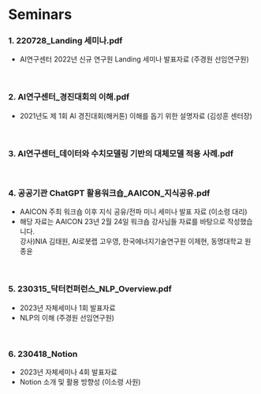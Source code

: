 # Seminars

### 1. 220728_Landing 세미나.pdf 
  - AI연구센터 2022년 신규 연구원 Landing 세미나 발표자료 (주경원 선임연구원)
<br>

### 2. AI연구센터_경진대회의 이해.pdf 
  - 2021년도 제 1회 AI 경진대회(해커톤) 이해를 돕기 위한 설명자료 (김성훈 센터장)
<br>

### 3. AI연구센터_데이터와 수치모델링 기반의 대체모델 적용 사례.pdf 
<br>

### 4. 공공기관 ChatGPT 활용워크숍_AAICON_지식공유.pdf  
  - AAICON 주최 워크숍 이후 지식 공유/전파 미니 세미나 발표 자료 (이소령 대리)  
  - 해당 자료는 AAICON 23년 2월 24일 워크숍 강사님들 자료를 바탕으로 작성했습니다.  
    강사)NIA 김태원, AI로봇랩 고우영, 한국에너지기술연구원 이제현, 동명대학교 원종윤
<br>

### 5. 230315_닥터컨퍼런스_NLP_Overview.pdf
  - 2023년 자체세미나 1회 발표자료   
  - NLP의 이해 (주경원 선임연구원)   
<br>

### 6. 230418_Notion
  - 2023년 자체세미나 4회 발표자료   
  - Notion 소개 및 활용 방향성 (이소령 사원)
